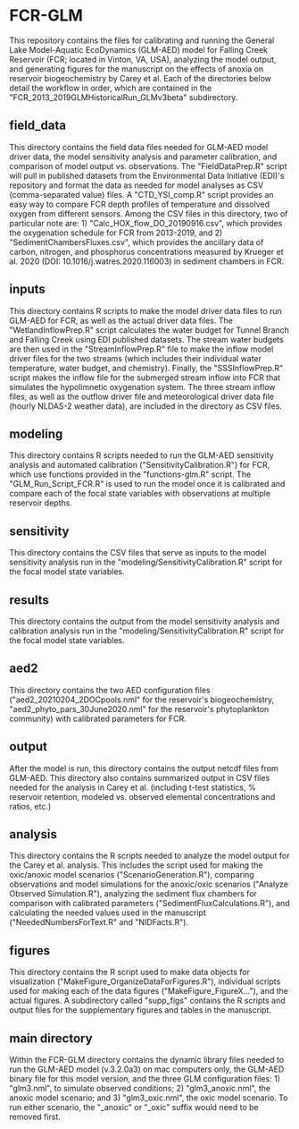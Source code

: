 # FCR-GLM

This repository contains the files for calibrating and running the General Lake Model-Aquatic EcoDynamics (GLM-AED) model for Falling Creek Reservoir (FCR; located in Vinton, VA, USA), analyzing the model output, and generating figures for the manuscript on the effects of anoxia on reservoir biogeochemistry by Carey et al. Each of the directories below detail the workflow in order, which are contained in the "FCR_2013_2019GLMHistoricalRun_GLMv3beta" subdirectory.

## field_data
This directory contains the field data files needed for GLM-AED model driver data, the model sensitivity analysis and parameter calibration, and comparison of model output vs. observations. The "FieldDataPrep.R" script will pull in published datasets from the Environmental Data Initiative (EDI)'s repository and format the data as needed for model analyses as CSV (comma-separated value) files. A "CTD_YSI_comp.R" script provides an easy way to compare FCR depth profiles of temperature and dissolved oxygen from different sensors. Among the CSV files in this directory, two of particular note are: 1) "Calc_HOX_flow_DO_20190916.csv", which provides the oxygenation schedule for FCR from 2013-2019, and 2) "SedimentChambersFluxes.csv", which provides the ancillary data of carbon, nitrogen, and phosphorus concentrations measured by Krueger et al. 2020 (DOI: 10.1016/j.watres.2020.116003) in sediment chambers in FCR.

## inputs
This directory contains R scripts to make the model driver data files to run GLM-AED for FCR, as well as the actual driver data files. The "WetlandInflowPrep.R" script calculates the water budget for Tunnel Branch and Falling Creek using EDI published datasets. The stream water budgets are then used in the "StreamInflowPrep.R" file to make the inflow model driver files for the two streams (which includes their individual water temperature, water budget, and chemistry). Finally, the "SSSInflowPrep.R" script makes the inflow file for the submerged stream inflow into FCR that simulates the hypolimnetic oxygenation system. The three stream inflow files, as well as the outflow driver file and meteorological driver data file (hourly NLDAS-2 weather data), are included in the directory as CSV files.

## modeling
This directory contains R scripts needed to run the GLM-AED sensitivity analysis and automated calibration ("SensitivityCalibration.R") for FCR, which use functions provided in the "functions-glm.R" script. The "GLM_Run_Script_FCR.R" is used to run the model once it is calibrated and compare each of the focal state variables with observations at multiple reservoir depths.

## sensitivity
This directory contains the CSV files that serve as inputs to the model sensitivity analysis run in the "modeling/SensitivityCalibration.R" script for the focal model state variables. 

## results
This directory contains the output from the model sensitivity analysis and calibration analysis run in the "modeling/SensitivityCalibration.R" script for the focal model state variables. 

## aed2
This directory contains the two AED configuration files ("aed2_20210204_2DOCpools.nml" for the reservoir's biogeochemistry, "aed2_phyto_pars_30June2020.nml" for the reservoir's phytoplankton community) with calibrated parameters for FCR. 

## output
After the model is run, this directory contains the output netcdf files from GLM-AED. This directory also contains summarized output in CSV files needed for the analysis in Carey et al. (including t-test statistics, % reservoir retention, modeled vs. observed elemental concentrations and ratios, etc.)

## analysis
This directory contains the R scripts needed to analyze the model output for the Carey et al. analysis. This includes the script used for making the oxic/anoxic model scenarios ("ScenarioGeneration.R"), comparing observations and model simulations for the anoxic/oxic scenarios ("Analyze Observed Simulation.R"), analyzing the sediment flux chambers for comparison with calibrated parameters ("SedimentFluxCalculations.R"), and calculating the needed values used in the manuscript ("NeededNumbersForText.R" and "NIDFacts.R").

## figures
This directory contains the R script used to make data objects for visualization ("MakeFigure_OrganizeDataForFigures.R"), individual scripts used for making each of the data figures ("MakeFigure_FigureX..."), and the actual figures. A subdirectory called "supp_figs" contains the R scripts and output files for the supplementary figures and tables in the manuscript.

## main directory
Within the FCR-GLM directory contains the dynamic library files needed to run the GLM-AED model (v.3.2.0a3) on mac computers only, the GLM-AED binary file for this model version, and the three GLM configuration files: 1) "glm3.nml", to simulate observed conditions; 2) "glm3_anoxic.nml", the anoxic model scenario; and 3) "glm3_oxic.nml", the oxic model scenario. To run either scenario, the "_anoxic" or "_oxic" suffix would need to be removed first.
